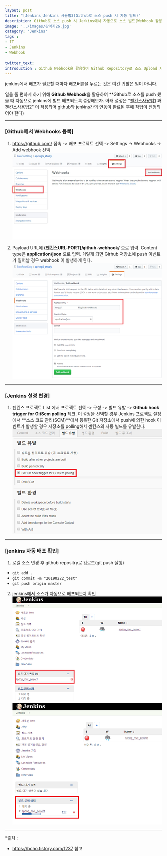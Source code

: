 ```yaml
---
layout: post
title: "[Jenkins]Jenkins 사용법3(Github로 소스 push 시 자동 빌드)"
description: Github로 소스 push 시 Jenkins에서 자동으로 소스 빌드(Webhook 활용)
image: '../images/강아지26.jpg'
category: 'Jenkins'
tags : 
- IT
- Jenkins
- Webhook

twitter_text: 
introduction : Github Webhook을 활용하여 Github Repository로 소스 Upload 시 Jenkins에서 이를 인지하고 자동으로 소스가 빌드되도록 설정해보자.
---
```



jenkins에서 배포가 필요할 때마다 배포버튼을 누르는 것은 여간 귀찮은 일이 아니다. 

일을 좀 편하게 하기 위해 **Github Webhook**을 활용하여 **Github로 소스를 push 했을 때 자동으로 jenkins에 빌드 배포되도록 설정해보자.  아래 설정은 "[젠킨스사용법1](https://twofootdog.github.io/Jenkins-Jenkins-%EC%82%AC%EC%9A%A9%EB%B2%951(%EC%9A%B0%EB%B6%84%ED%88%AC%EC%97%90%EC%84%9C-Jenkins-%EC%8B%9C%EC%9E%91%ED%95%98%EA%B8%B0)/) 과 [젠킨스사용법2](https://twofootdog.github.io/Jenkins-Jenkins-%EC%82%AC%EC%9A%A9%EB%B2%952(Jenkins%EC%99%80-Github-%EC%97%B0%EB%8F%99%ED%95%98%EA%B8%B0)/)" 이 적용되어 github와 jenkins간의 연동이 완료된 후에 작업이 진행되어야 한다) 




_ _ _




### [Github에서 Webhooks 등록]

1) <https://github.com/> 접속 -> 배포 프로젝트 선택 -> Settings -> Webhooks -> Add webhook 선택
![1](../images/jenkins3_20190222_1.jpg)

2) Payload URL에 **(젠킨스URL:PORT)/github-webhook/** 으로 입력. Content type은 **application/json** 으로 입력. 이렇게 되면 Girhub 저장소에 push 이벤트가 일어날 경우 webhook 이 발생하게 된다.
![2](../images/jenkins3_20190222_2.jpg)





_ _ _





### [Jenkins 설정 변경]

1) 젠킨스 프로젝트 List 에서 프로젝트 선택 -> 구성 -> 빌드 유발 -> **Github hook trigger for GitScm polling** 체크. 이 설정을 선택할 경우 Jenkins 프로젝트 설정에서 **소스 코드 관리(SCM)**에서 등록한 Git 저장소에서 push에 의한 hook 이벤트가 발생할 경우 저장소를 polling해서 젠킨스의 자동 빌드를 유발한다.
![3](../images/jenkins3_20190222_3.jpg)





_ _ _




### [jenkins 자동 배포 확인]

1) 로컬 소스 변경 후 github repositry로 업로드(git push 실행)
- `git add .`
- `git commit -m "20190222_test"`
- `git push origin master`


2) jenkins에서 소스가 자동으로 배포되는지 확인
![4](../images/jenkins3_20190222_4.jpg)
![5](../images/jenkins3_20190222_5.jpg)


_ _ _




*출처 : 
- <https://bcho.tistory.com/1237> 참고